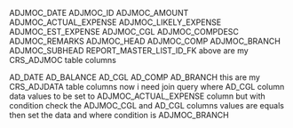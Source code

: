 ADJMOC_DATE
ADJMOC_ID
ADJMOC_AMOUNT
ADJMOC_ACTUAL_EXPENSE
ADJMOC_LIKELY_EXPENSE
ADJMOC_EST_EXPENSE
ADJMOC_CGL
ADJMOC_COMPDESC
ADJMOC_REMARKS
ADJMOC_HEAD
ADJMOC_COMP
ADJMOC_BRANCH
ADJMOC_SUBHEAD
REPORT_MASTER_LIST_ID_FK
above are my CRS_ADJMOC table columns 

AD_DATE
AD_BALANCE
AD_CGL
AD_COMP
AD_BRANCH
this are my CRS_ADJDATA table columns 
now i need join query where AD_CGL column data values to be set to ADJMOC_ACTUAL_EXPENSE column but with condition check the ADJMOC_CGL and AD_CGL columns values are equals then set the data and where condition is 
ADJMOC_BRANCH
